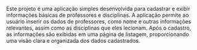 Este projeto é uma aplicação simples desenvolvida para cadastrar e exibir informações básicas de professores e disciplinas. A aplicação permite ao usuário inserir os dados de professores, como nome e outras informações relevantes, assim como as disciplinas que eles lecionam. Após o cadastro, as informações são exibidas em uma página de listagem, proporcionando uma visão clara e organizada dos dados cadastrados.

